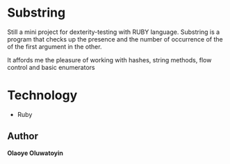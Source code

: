 # Substring
Still a mini project for dexterity-testing with RUBY language. Substring is a program that checks up the presence and the number of occurrence of the of the first argument in the other.

It affords me the pleasure of working with hashes, string methods, flow control and basic enumerators

# Technology
- Ruby

## Author
**Olaoye Oluwatoyin**